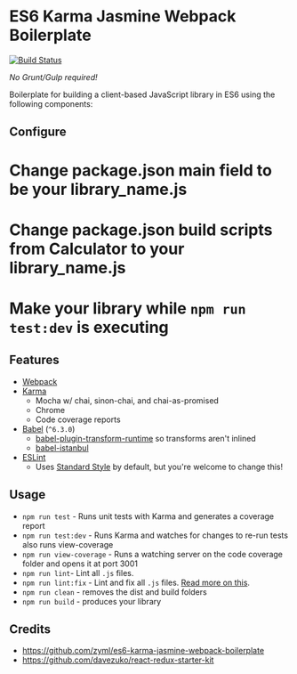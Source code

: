 # ES6 Karma Jasmine Webpack Boilerplate
[![Build Status](https://travis-ci.org/CurtisHumphrey/es6-library-boilerplate.svg?branch=master)](https://travis-ci.org/CurtisHumphrey/es6-library-boilerplate)

_No Grunt/Gulp required!_

Boilerplate for building a client-based JavaScript library in ES6 using the following components:

Configure
---------

# Change package.json main field to be your library_name.js
# Change package.json build scripts from Calculator to your library_name.js
# Make your library while `npm run test:dev` is executing

Features
--------

* [Webpack](https://github.com/webpack/webpack)
* [Karma](https://github.com/karma-runner/karma)
  * Mocha w/ chai, sinon-chai, and chai-as-promised
  * Chrome
  * Code coverage reports
* [Babel](https://github.com/babel/babel) (`^6.3.0`)
  * [babel-plugin-transform-runtime](https://www.npmjs.com/package/babel-plugin-transform-runtime) so transforms aren't inlined
  * [babel-istanbul](https://github.com/ambitioninc/babel-istanbul)
* [ESLint](http://eslint.org)
  * Uses [Standard Style](https://github.com/feross/standard) by default, but you're welcome to change this!

Usage
-----
* `npm run test` - Runs unit tests with Karma and generates a coverage report
* `npm run test:dev` - Runs Karma and watches for changes to re-run tests also runs view-coverage
* `npm run view-coverage` - Runs a watching server on the code coverage folder and opens it at port 3001
* `npm run lint`- Lint all `.js` files.
* `npm run lint:fix` - Lint and fix all `.js` files. [Read more on this](http://eslint.org/docs/user-guide/command-line-interface.html#fix).
* `npm run clean` - removes the dist and build folders
* `npm run build` - produces your library



## Credits
* https://github.com/zyml/es6-karma-jasmine-webpack-boilerplate
* https://github.com/davezuko/react-redux-starter-kit
